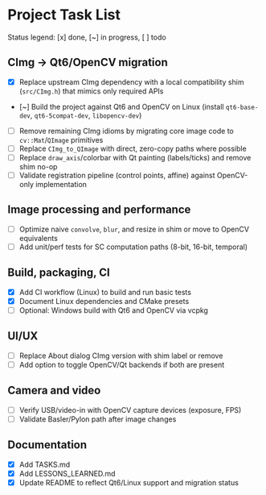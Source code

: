# Project Task List

Status legend: [x] done, [~] in progress, [ ] todo

## CImg → Qt6/OpenCV migration
- [x] Replace upstream CImg dependency with a local compatibility shim (`src/CImg.h`) that mimics only required APIs
- [~] Build the project against Qt6 and OpenCV on Linux (install `qt6-base-dev`, `qt6-5compat-dev`, `libopencv-dev`)
- [ ] Remove remaining CImg idioms by migrating core image code to `cv::Mat`/`QImage` primitives
- [ ] Replace `CImg_to_QImage` with direct, zero-copy paths where possible
- [ ] Replace `draw_axis`/colorbar with Qt painting (labels/ticks) and remove shim no-op
- [ ] Validate registration pipeline (control points, affine) against OpenCV-only implementation

## Image processing and performance
- [ ] Optimize naive `convolve`, `blur`, and resize in shim or move to OpenCV equivalents
- [ ] Add unit/perf tests for SC computation paths (8-bit, 16-bit, temporal)

## Build, packaging, CI
- [x] Add CI workflow (Linux) to build and run basic tests
- [x] Document Linux dependencies and CMake presets
- [ ] Optional: Windows build with Qt6 and OpenCV via vcpkg

## UI/UX
- [ ] Replace About dialog CImg version with shim label or remove
- [ ] Add option to toggle OpenCV/Qt backends if both are present

## Camera and video
- [ ] Verify USB/video-in with OpenCV capture devices (exposure, FPS)
- [ ] Validate Basler/Pylon path after image changes

## Documentation
- [x] Add TASKS.md
- [x] Add LESSONS_LEARNED.md
- [x] Update README to reflect Qt6/Linux support and migration status
